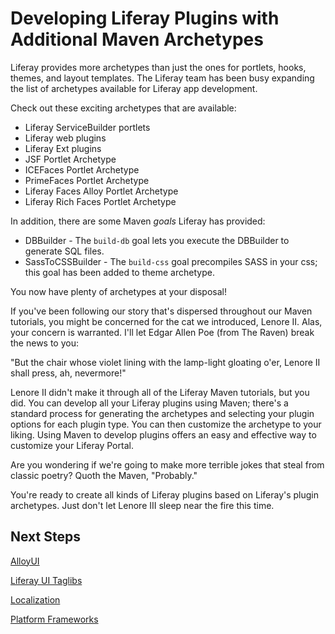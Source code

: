 # Developing Liferay Plugins with Additional Maven Archetypes [](id=developing-liferay-plugins-with-additional-maven-ar-lp-6-2-develop-tutorial)

Liferay provides more archetypes than just the ones for portlets, hooks, themes,
and layout templates. The Liferay team has been busy expanding the list of
archetypes available for Liferay app development. 

Check out these exciting archetypes that are available: 

- Liferay ServiceBuilder portlets 
- Liferay web plugins
- Liferay Ext plugins
- JSF Portlet Archetype 
- ICEFaces Portlet Archetype 
- PrimeFaces Portlet Archetype 
- Liferay Faces Alloy Portlet Archetype 
- Liferay Rich Faces Portlet Archetype 

In addition, there are some Maven *goals* Liferay has provided: 

- DBBuilder - The `build-db` goal lets you execute the DBBuilder to generate SQL
  files. 
- SassToCSSBuilder - The `build-css` goal precompiles SASS in your css; this
  goal has been added to theme archetype. 

You now have plenty of archetypes at your disposal! 

If you've been following our story that's dispersed throughout our Maven
tutorials, you might be concerned for the cat we introduced, Lenore II. Alas,
your concern is warranted. I'll let Edgar Allen Poe (from The Raven) break the
news to you:

"But the chair whose violet lining with the lamp-light gloating o'er,
Lenore II shall press, ah, nevermore!"

Lenore II didn't make it through all of the Liferay Maven tutorials, but you
did. You can develop all your Liferay plugins using Maven; there's a standard
process for generating the archetypes and selecting your plugin options for each
plugin type. You can then customize the archetype to your liking. Using Maven to
develop plugins offers an easy and effective way to customize your Liferay
Portal. 

Are you wondering if we're going to make more terrible jokes that steal from
classic poetry? Quoth the Maven, "Probably."

You're ready to create all kinds of Liferay plugins based on Liferay's plugin
archetypes. Just don't let Lenore III sleep near the fire this time. 

<!-- Consider moving the content below into the Liferay IDE section intro. Jim

Feeling confused by the number of features provided by Eclipse and Liferay IDE?
You can easily come across difficult questions and run into very specific
problems, but someone else might have already solved your issue or answered your
question. So where would you go to find out? Don't reinvent the wheel, visit the
[Liferay IDE Community page](http://www.liferay.com/community/liferay-projects/liferay-ide/overview)!
On the *Forums* page, you can look up solutions to specific issues and ask
questions. Be sure to fully describe any problems you have to ensure you get a
working answer. You can even track known issues from the *Issue Tracker* page. 
-->

## Next Steps

[AlloyUI](/tutorials/-/knowledge_base/alloyui-lp-6-2-develop-tutorial)

[Liferay UI Taglibs](/tutorials/-/knowledge_base/liferay-ui-taglibs-lp-6-2-develop-tutorial)

[Localization](/tutorials/-/knowledge_base/localization-lp-6-2-develop-tutorial)

[Platform Frameworks](/tutorials/-/knowledge_base/platform-frameworks-lp-6-2-develop-tutorial)
